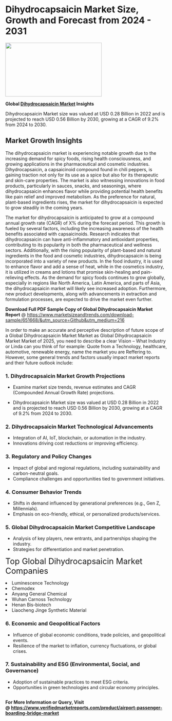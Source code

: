 <H1>Dihydrocapsaicin Market Size, Growth and Forecast from 2024 - 2031</H1><img class="aligncenter size-medium wp-image-584254" src="https://thirdeyenews.in/wp-content/uploads/2024/09/Global-Market-Research-300x168.jpeg" alt="" width="300" height="168" /><p><strong>Global&nbsp;<a href="https://www.marketsizeandtrends.com/download-sample/651668/&amp;utm_source=Github&utm_medium=216">Dihydrocapsaicin Market</a> Insights</strong></p><p>Dihydrocapsaicin Market size was valued at USD 0.28 Billion in 2022 and is projected to reach USD 0.56 Billion by 2030, growing at a CAGR of 9.2% from 2024 to 2030.</p><p><h2>Market Growth Insights</h2> <p>The dihydrocapsaicin market is experiencing notable growth due to the increasing demand for spicy foods, rising health consciousness, and growing applications in the pharmaceutical and cosmetic industries. Dihydrocapsaicin, a capsaicinoid compound found in chili peppers, is gaining traction not only for its use as a spice but also for its therapeutic and skin-care properties. The market is also witnessing innovations in food products, particularly in sauces, snacks, and seasonings, where dihydrocapsaicin enhances flavor while providing potential health benefits like pain relief and improved metabolism. As the preference for natural, plant-based ingredients rises, the market for dihydrocapsaicin is expected to grow steadily in the coming years. </p> <p>The market for dihydrocapsaicin is anticipated to grow at a compound annual growth rate (CAGR) of X% during the forecast period. This growth is fueled by several factors, including the increasing awareness of the health benefits associated with capsaicinoids. Research indicates that dihydrocapsaicin can have anti-inflammatory and antioxidant properties, contributing to its popularity in both the pharmaceutical and wellness sectors. Additionally, with the rising popularity of plant-based and natural ingredients in the food and cosmetic industries, dihydrocapsaicin is being incorporated into a variety of new products. In the food industry, it is used to enhance flavor and add a sense of heat, while in the cosmetics industry, it is utilized in creams and lotions that promise skin-healing and pain-relieving effects. As the demand for spicy foods continues to grow globally, especially in regions like North America, Latin America, and parts of Asia, the dihydrocapsaicin market will likely see increased adoption. Furthermore, new product developments, along with advancements in extraction and formulation processes, are expected to drive the market even further. </p><p><span class=""><strong>Download Full PDF Sample Copy of Global Dihydrocapsaicin Market Report</strong> @ <a href="https://www.marketsizeandtrends.com/download-sample/651668/&amp;utm_source=Github&utm_medium=216" target="_blank">https://www.marketsizeandtrends.com/download-sample/651668/&amp;utm_source=Github&utm_medium=216</a></span></p><p>In order to make an accurate and perceptive description of future scope of a Global&nbsp;Dihydrocapsaicin Market Market as Global&nbsp;Dihydrocapsaicin Market Market of 2025, you need to describe a clear Vision &ndash; What Industry or Linda can you think of for example: Quote from a Technology, healthcare, automotive, renewable energy, name the market you are Reffering to. However, some general trends and factors usually impact market reports and their future outlook include:</p><h3>1.&nbsp;<strong>Dihydrocapsaicin Market Growth Projections</strong></h3><ul><li>Examine market size trends, revenue estimates and CAGR (Compounded Annual Growth Rate) projections.</li><li><p>Dihydrocapsaicin Market size was valued at USD 0.28 Billion in 2022 and is projected to reach USD 0.56 Billion by 2030, growing at a CAGR of 9.2% from 2024 to 2030.</p></li></ul><h3>2.&nbsp;<strong>Dihydrocapsaicin Market Technological Advancements</strong></h3><ul><li>Integration of AI, IoT, blockchain, or automation in the industry.</li><li>Innovations driving cost reductions or improving efficiency.</li></ul><h3>3.&nbsp;<strong>Regulatory and Policy Changes</strong></h3><ul><li>Impact of global and regional regulations, including sustainability and carbon-neutral goals.</li><li>Compliance challenges and opportunities tied to government initiatives.</li></ul><h3>4.&nbsp;<strong>Consumer Behavior Trends</strong></h3><ul><li>Shifts in demand influenced by generational preferences (e.g., Gen Z, Millennials).</li><li>Emphasis on eco-friendly, ethical, or personalized products/services.</li></ul><h3>5.&nbsp;<strong>Global Dihydrocapsaicin Market Competitive Landscape</strong></h3><ul><li>Analysis of key players, new entrants, and partnerships shaping the industry.</li><li>Strategies for differentiation and market penetration.</li></ul><p data-pm-slice="1 1 []"><span style="color: inherit; font-family: inherit; font-size: 25px;">Top Global Dihydrocapsaicin Market Companies</span></p><div class="" data-test-id=""><p><li>Luminescence Technology</li><li> Chemodex</li><li> Anyang General Chemical</li><li> Wuhan Carnoss Technology</li><li> Henan Bis-biotech</li><li> Liaocheng Jinge Synthetic Material</li></p></div><h3>6.&nbsp;<strong>Economic and Geopolitical Factors</strong></h3><ul><li>Influence of global economic conditions, trade policies, and geopolitical events.</li><li>Resilience of the market to inflation, currency fluctuations, or global crises.</li></ul><h3>7.&nbsp;<strong>Sustainability and ESG (Environmental, Social, and Governance)</strong></h3><ul><li>Adoption of sustainable practices to meet ESG criteria.</li><li>Opportunities in green technologies and circular economy principles.</li></ul><h2><strong style="font-size: 14px;">For More Information or Query, Visit @&nbsp;</strong><a style="background-color: #ffffff; font-size: 14px;" href="https://www.marketsizeandtrends.com/report/dihydrocapsaicin-market/" target="_blank">https://www.verifiedmarketreports.com/product/airport-passenger-boarding-bridge-market</a></h2>
